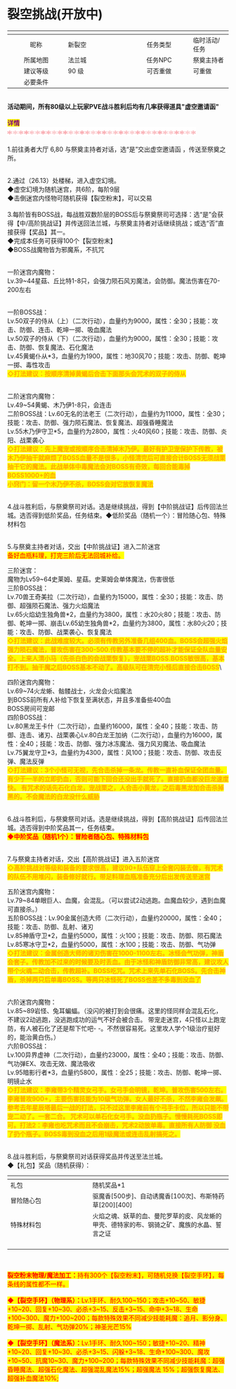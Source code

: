 # 裂空挑战(开放中)

<table data-header-hidden><thead><tr><th width="117" align="center"></th><th width="130"></th><th width="127" align="center"></th><th></th></tr></thead><tbody><tr><td align="center">昵称</td><td>新裂空</td><td align="center">任务类型</td><td>临时活动/任务</td></tr><tr><td align="center">所属地图</td><td>法兰城</td><td align="center">任务NPC</td><td>祭奠主持者</td></tr><tr><td align="center">建议等级</td><td>90 级</td><td align="center">可否重做</td><td>可重做</td></tr><tr><td align="center">必要条件</td><td></td><td align="center"></td><td></td></tr></tbody></table>

\
**活动期间，所有80级以上玩家PVE战斗胜利后均有几率获得道具"虚空邀请函"**\
\
<mark style="color:purple;">**详情**</mark>\
![](../../.gitbook/assets/1.gif)\
\
1.前往勇者大厅 6,80 与祭奠主持者对话，选“是”交出虚空邀请函 ，传送至祭奠之所。

\
2.通过（26.13）处楼梯，进入虚空幻境。\
◆虚空幻境为随机迷宫，共6阶，每阶9层\
◆击倒迷宫内怪物可随机获得【裂空粉末】，可以交易\
\
3.每阶皆有BOSS战，每战胜双数阶层的BOSS后与祭奠祭司可选择：选“是”会获得【中/高阶挑战证】并传送回法兰城，与祭奠主持者对话继续挑战；或选“否”直接获得【奖品】其一。\
◆完成本任务可获得100个【裂空粉末】\
◆BOSS战魔物皆为邪魔系，不抗咒

\
一阶迷宫内魔物：\
Lv.39\~44星菇、丘比特1-8只，会强力陨石风刃魔法，会防御。魔法伤害在70-200左右

\
一阶BOSS战：\
Lv.50双子的侍从（上）（二次行动），血量约为9000，属性：全30；技能：攻击、防御、连击、乾坤一掷、吸血魔法\
Lv.50双子的侍从（下）（二次行动），血量约为9000，属性：全30；技能：攻击、防御、恢复魔法、石化魔法\
Lv.45黄蝎仆从\*3，血量约为1900，属性：地30风70；技能：攻击、防御、乾坤一掷、毒性攻击\
<mark style="color:orange;">**◇打法建议：按顺序清掉黄蝎后合击下面那头会咒术的双子的侍从**</mark>

\
二阶迷宫内魔物：\
Lv.49\~54黄蝎、木乃伊1-8只，会连击\
二阶BOSS战：Lv.60无名的法老王（二次行动），血量约为11000，属性：全30；技能：攻击、防御、强力陨石魔法、恢复魔法、超强昏睡魔法\
Lv.55木乃伊守卫\*5，血量约为2800，属性：火40风60；技能：攻击、防御、炎阳、战栗袭心\
<mark style="color:orange;">**◇打法建议：先上魔宠或按顺序合击清掉木乃伊。最好有护卫宠保护下传教，被木乃伊抽干就麻烦了BOSS血量不是很多，小怪清完后可直接合计BOSS无须战栗抽干它的魔法。此战单体中毒魔法会对BOSS有奇效，每回合能毒掉BOSS1000+的血**</mark>\
<mark style="color:orange;">**小窍门：留一个木乃伊不杀，BOSS会对它放恢复魔法**</mark>

\
4.战斗胜利后，与祭奠祭司对话。选是继续挑战，得到【中阶挑战证】后传回法兰城。选否得到低阶奖品，任务结束。◆低阶奖品（随机一个）：冒险随心包、特殊材料包

\
5.与祭奠主持者对话，交出【中阶挑战证】进入二阶迷宫\
<mark style="color:red;">备好血瓶料理，打完三阶后无法回城补给。</mark>

三阶迷宫：\
魔物为Lv59\~64史莱姆、星菇。史莱姆会单体魔法，伤害很低\
三阶BOSS战：\
Lv.70兽王奇美拉（二次行动），血量约为15000，属性：全30；技能：攻击、防御、超强陨石魔法、强力火焰魔法\
Lv.65火焰幼生独角兽\*2，血量约为3800，属性：水20火80；技能：攻击、防御、乾坤一掷、崩击Lv.65幼生独角兽\*2，血量约为3800，属性：水80火20；技能：攻击、防御、战栗袭心、恢复魔法\
<mark style="color:orange;">**◇打法建议：此战难度较大。必须有传教另外准备几组400血。BOSS会超强火焰强力陨石魔法，普攻伤害在300-500.传教基本要不停的超补才能保证全队血量安全。上来人清小马（先杀白色的会战栗恢复），宠战栗BOSS.BOSS敏很高，基本打不到。抽干魔之后BOSS基本不动了。高级队可在清完小怪后直接合击BOSS**</mark>\


四阶迷宫内魔物：\
Lv.69\~74火龙蜥、骷髅战士，火龙会火焰魔法\
到BOSS前所有人补给下恢复至满状态，并且多准备些400血\
BOSS房间可宠邮\
四阶BOSS战：\
Lv.80黑龙王卡什（二次行动），血量约16000，属性：全40；技能：攻击、防御、连击、诸刃、战栗袭心Lv.80白龙王加纳（二次行动），血量约为16000，属性：全40；技能：攻击、防御、强力冰冻魔法、强力风刃魔法、吸血魔法\
Lv.75翼龙守卫\*3，血量约为4300，属性：风100；技能：攻击、防御、攻击反弹、魔法反弹\
<mark style="color:orange;">**◇打法建议：3个小怪可无视，先合击杀掉一条龙。传教一直补血保证全团血量。有少于一半的立即扔血，否则可能下回合还没出手就死了。直接扔血都没巨龙速度快。 有咒术的话先石化白龙，宠战栗之，人合击小黄龙，之后毒黑龙加合击杀掉黑的。不会魔法的白龙没什么威胁**</mark>

\
6.战斗胜利后，与祭奠祭司对话。选是继续挑战，得到【高阶挑战证】后传回法兰城。选否得到中阶奖品其一，任务结束。\
<mark style="color:red;">**◆中阶奖品（随机1个）：冒险者随心包、特殊材料包**</mark>

\
7.与祭奠主持者对话，交出【高阶挑战证】进入五阶迷宫\
<mark style="color:orange;">**◇高阶挑战对等级和装备的要求很高，建议90+队伍穿上全套闪装去做，有咒术的队伍不用堆闪，装备修好就行。带足料理血瓶准备充分后出发传送至迷宫**</mark>

五阶迷宫内魔物：\
Lv.79\~84单眼巨人、血魔，会混乱。（可以尝试2动逃跑。血魔血较少，遇到血魔可直接杀。）\
五阶BOSS战：Lv.90金属创造大师（二次行动），血量约20000，属性：全40；技能：攻击、防御、乱射、诸刃\
Lv.85神盾守卫\*2，血量约5000，属性：火100；技能：攻击、防御、陨石魔法\
Lv.85寒冰守卫\*2，血量约5000，属性：水100；技能：攻击、防御、气功弹\
<mark style="color:orange;">**◇打法建议：金属创造大师的诸刃伤害在1000-1100左右。冰怪会气功弹，神盾会套子。传教加不过来的时候要及时丢血。由于冰怪和神盾防御非常高，建议攻人带个火魂二动合击，传教超补。BOSS吃咒。咒术上来先单石化BOSS。先合击神盾，杀掉两只后单毒BOSS。等两只冰怪死了BOSS也差不多毒到没血了**</mark>

\
六阶迷宫内魔物：\
Lv.85\~89岩怪、兔耳蝙蝠。（没闪的被打到会很痛。这里的怪同样会混乱石化， 不建议2动逃跑，没逃跑成功的运气不好会被合击。 带宠走迷宫，4只怪以上跑宠防，有人被石化了还是帮下忙吧- -。不然很容易死。这里攻人学个1级治疗挺好的，能治黄白伤。）\
六阶BOSS战：\
Lv.100异界虚神（二次行动），血量约23000，属性：全40；技能：攻击、防御、气功弹EX、攻击无效、魔法吸收\
Lv.95暗影行者\*3，血量约5800，属性：全25；技能：攻击、防御、乾坤一掷、明镜止水\
<mark style="color:orange;">**◇打法建议：李雍带3个精灵女弓手。女弓手会明镜，乾坤。普攻伤害500左右。李雍普攻900+，主要伤害技能为10级气功弹。女人最好不杀，不然李雍会发飙。参考去年星辰塔最后一战的打法，只不过这里李雍前有个弓手卡位，所以只能不带宠二动了。一套二合。 咒术可以单石化女弓手。没血扔瓶子。慢慢耗死BOSS即可。打法2：李雍也吃咒术而且不会崩击，咒术2动放单毒。直接所有人防御 没血了扔个瓶子。BOSS毒到没血之后用1级魔法或连击乱射搞死之。**</mark>

\
8.战斗胜利后，与祭奠祭司对话获得奖品并传送至法兰城。\
◆【礼包】奖品（随机获得）：

<table data-header-hidden><thead><tr><th width="173"></th><th></th></tr></thead><tbody><tr><td>礼包</td><td>随机奖品*1</td></tr><tr><td>冒险随心包</td><td>驱魔香[500步]、自动诱魔香[100次]、布斯特药草[200][400]</td></tr><tr><td>特殊材料包</td><td>火焰之魂、妖草的血、曼陀罗草的皮、风龙蜥的甲壳、德特家的布、钢骑之矿、魔族的水晶、誓言之证<br></td></tr><tr><td><br></td><td></td></tr></tbody></table>

\
\
<mark style="color:red;">**裂空粉末物理/魔法加工：**</mark><mark style="color:red;">持有300个【裂空粉末】，可随机兑换【裂空手环】，每条线的属性都不一样。</mark>\
\
<mark style="color:red;">**◆【裂空手环】（物理系）：**</mark><mark style="color:red;">Lv.1手环、耐久100\~150；攻击+10\~50、敏捷+10\~20、回复+10\~30、必杀+3\~15、反击+3\~15、命中+3\~18、生命+100\~300、魔力+100\~200；每款特殊效果不同减少技能耗魔：追月、影分身、乾坤一掷、乱射、气功弹20%；神圣光芒15%</mark>\
\
<mark style="color:red;">**◆【裂空手环】（魔法系）：**</mark><mark style="color:red;">Lv.1手环、耐久100\~150；敏捷+10\~20、精神+10\~20、回复+10\~30、必杀+3\~15、闪躲+3\~18、生命+100\~300、魔攻+10\~50、抗魔10\~30、魔力+100\~200；每款特殊效果不同减少技能耗魔：超强昏睡魔法、超强石化魔法、超强混乱魔法15%；超强魔法 15%；超强恢复魔法、超强补血魔法10%;</mark>
